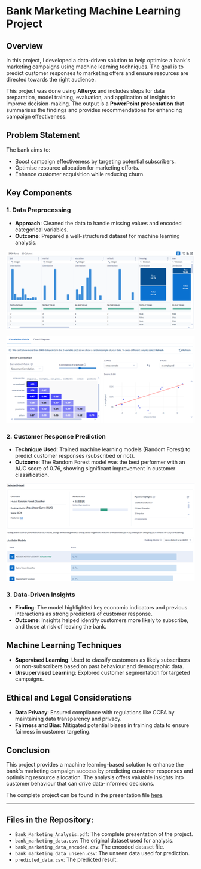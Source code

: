 # Bank Marketing Machine Learning Project

## Overview
In this project, I developed a data-driven solution to help optimise a bank's marketing campaigns using machine learning techniques. The goal is to predict customer responses to marketing offers and ensure resources are directed towards the right audience.

This project was done using **Alteryx** and includes steps for data preparation, model training, evaluation, and application of insights to improve decision-making. The output is a **PowerPoint presentation** that summarises the findings and provides recommendations for enhancing campaign effectiveness.

## Problem Statement
The bank aims to:
- Boost campaign effectiveness by targeting potential subscribers.
- Optimise resource allocation for marketing efforts.
- Enhance customer acquisition while reducing churn.

## Key Components

### 1. Data Preprocessing
- **Approach**: Cleaned the data to handle missing values and encoded categorical variables.
- **Outcome**: Prepared a well-structured dataset for machine learning analysis.
  
![Data Preprocessing](images/data_preprocessing_prepare.png)

![Data Preprocessing - Correlation](images/data_preprocessing_correlation.png)

### 2. Customer Response Prediction 
- **Technique Used**: Trained machine learning models (Random Forest) to predict customer responses (subscribed or not).
- **Outcome**: The Random Forest model was the best performer with an AUC score of 0.76, showing significant improvement in customer classification.

![Model Evaluation - AUC](images/model_evaluation_AUC.png)

### 3. Data-Driven Insights
- **Finding**: The model highlighted key economic indicators and previous interactions as strong predictors of customer response.
- **Outcome**: Insights helped identify customers more likely to subscribe, and those at risk of leaving the bank.

## Machine Learning Techniques
- **Supervised Learning**: Used to classify customers as likely subscribers or non-subscribers based on past behaviour and demographic data.
- **Unsupervised Learning**: Explored customer segmentation for targeted campaigns.

## Ethical and Legal Considerations
- **Data Privacy**: Ensured compliance with regulations like CCPA by maintaining data transparency and privacy.
- **Fairness and Bias**: Mitigated potential biases in training data to ensure fairness in customer targeting.
  
## Conclusion
This project provides a machine learning-based solution to enhance the bank's marketing campaign success by predicting customer responses and optimising resource allocation. The analysis offers valuable insights into customer behaviour that can drive data-informed decisions.

The complete project can be found in the presentation file [here](Bank_Marketing_Analysis.pdf).

---

## Files in the Repository:
- `Bank_Marketing_Analysis.pdf`: The complete presentation of the project.
- `bank_marketing_data.csv`: The original dataset used for analysis.
- `bank_marketing_data_encoded.csv`: The encoded dataset file.
- `bank_marketing_data_unseen.csv`: The unseen data used for prediction.
- `predicted_data.csv`: The predicted result.
